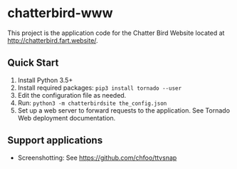 chatterbird-www
===============

This project is the application code for the Chatter Bird Website located at http://chatterbird.fart.website/.


Quick Start
-----------

1. Install Python 3.5+
2. Install required packages: `pip3 install tornado --user`
3. Edit the configuration file as needed.
4. Run: `python3 -m chatterbirdsite the_config.json`
5. Set up a web server to forward requests to the application. See Tornado Web deployment documentation.


Support applications
--------------------

* Screenshotting: See https://github.com/chfoo/ttvsnap

